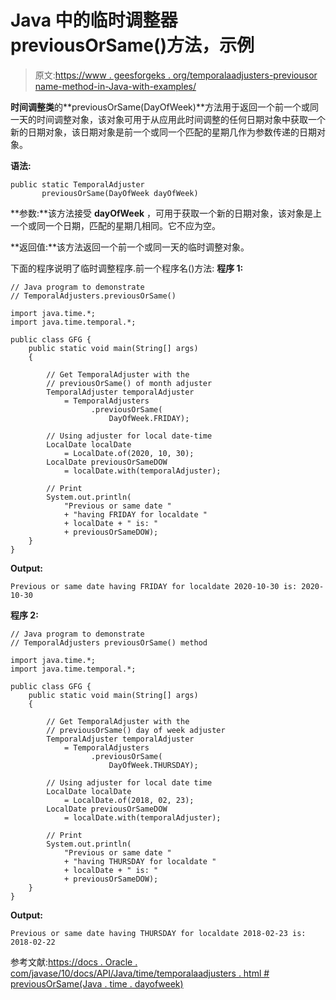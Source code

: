 # Java 中的临时调整器 previousOrSame()方法，示例

> 原文:[https://www . geesforgeks . org/temporalaadjusters-previousor name-method-in-Java-with-examples/](https://www.geeksforgeeks.org/temporaladjusters-previousorsame-method-in-java-with-examples/)

**时间调整类**的**previousOrSame(DayOfWeek)**方法用于返回一个前一个或同一天的时间调整对象，该对象可用于从应用此时间调整的任何日期对象中获取一个新的日期对象，该日期对象是前一个或同一个匹配的星期几作为参数传递的日期对象。

**语法:**

```
public static TemporalAdjuster
       previousOrSame(DayOfWeek dayOfWeek)

```

**参数:**该方法接受 **dayOfWeek** ，可用于获取一个新的日期对象，该对象是上一个或同一个日期，匹配的星期几相同。它不应为空。

**返回值:**该方法返回一个前一个或同一天的临时调整对象。

下面的程序说明了临时调整程序.前一个程序名()方法:
**程序 1:**

```
// Java program to demonstrate
// TemporalAdjusters.previousOrSame()

import java.time.*;
import java.time.temporal.*;

public class GFG {
    public static void main(String[] args)
    {

        // Get TemporalAdjuster with the
        // previousOrSame() of month adjuster
        TemporalAdjuster temporalAdjuster
            = TemporalAdjusters
                  .previousOrSame(
                      DayOfWeek.FRIDAY);

        // Using adjuster for local date-time
        LocalDate localDate
            = LocalDate.of(2020, 10, 30);
        LocalDate previousOrSameDOW
            = localDate.with(temporalAdjuster);

        // Print
        System.out.println(
            "Previous or same date "
            + "having FRIDAY for localdate "
            + localDate + " is: "
            + previousOrSameDOW);
    }
}
```

**Output:**

```
Previous or same date having FRIDAY for localdate 2020-10-30 is: 2020-10-30

```

**程序 2:**

```
// Java program to demonstrate
// TemporalAdjusters previousOrSame() method

import java.time.*;
import java.time.temporal.*;

public class GFG {
    public static void main(String[] args)
    {

        // Get TemporalAdjuster with the
        // previousOrSame() day of week adjuster
        TemporalAdjuster temporalAdjuster
            = TemporalAdjusters
                  .previousOrSame(
                      DayOfWeek.THURSDAY);

        // Using adjuster for local date time
        LocalDate localDate
            = LocalDate.of(2018, 02, 23);
        LocalDate previousOrSameDOW
            = localDate.with(temporalAdjuster);

        // Print
        System.out.println(
            "Previous or same date "
            + "having THURSDAY for localdate "
            + localDate + " is: "
            + previousOrSameDOW);
    }
}
```

**Output:**

```
Previous or same date having THURSDAY for localdate 2018-02-23 is: 2018-02-22

```

参考文献:[https://docs . Oracle . com/javase/10/docs/API/Java/time/temporalaadjusters . html # previousOrSame(Java . time . dayofweek)](https://docs.oracle.com/javase/10/docs/api/java/time/temporal/TemporalAdjusters.html#previousOrSame(java.time.DayOfWeek))